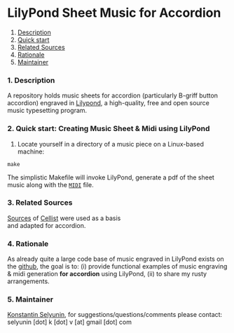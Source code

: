LilyPond Sheet Music for Accordion
============================================

1. [Description](#description)
2. [Quick start](#quickstart)
3. [Related Sources](#related)
4. [Rationale](#rationale)
5. [Maintainer](#maintainer)


### <a name="description"></a>1. Description

A repository holds music sheets for accordion 
(particularly B-griff button accordion) engraved in 
[Lilypond](http://lilypond.org/), a high-quality, free and
open source music typesetting program.


### <a name="quickstart"  ></a>2. Quick start: Creating Music Sheet & Midi using LilyPond

1. Locate yourself in a directory of a music piece on a Linux-based machine:

`make`

The simplistic Makefile will invoke LilyPond, generate a pdf of
the sheet music along with the [`MIDI`](https://en.wikipedia.org/wiki/MIDI) file.

### <a name="related"     ></a>3. Related Sources


[Sources](https://github.com/cellist/Lilypond-Sheet-Music) of 
[Cellist](https://github.com/cellist) were used as a basis  
and adapted for accordion. 

### <a name="rationale"   ></a>4. Rationale

As already quite a large code base of music engraved in LilyPond exists on the 
[github](https://github.com/search?utf8=%E2%9C%93&q=lilypond&type=), 
the goal is to:
(i) provide functional examples of music engraving & midi generation 
**for accordion** using LilyPond, 
(ii) to share my rusty arrangements.

### <a name="maintainer"  ></a>5. Maintainer

[Konstantin Selyunin](http://selyunin.com/), for
suggestions/questions/comments please contact: 
selyunin [dot] k [dot] v [at] gmail [dot] com
